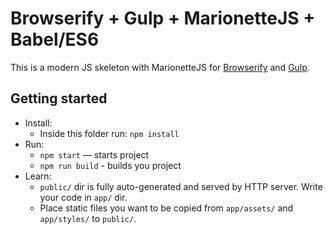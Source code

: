 # Browserify + Gulp + MarionetteJS + Babel/ES6

This is a modern JS skeleton with MarionetteJS for [Browserify](http://browserify.org/) and [Gulp](http://gulpjs.com/).

## Getting started

* Install:
    * Inside this folder run: `npm install`
* Run:
    * `npm start` — starts project
    * `npm run build` - builds you project
* Learn:
    * `public/` dir is fully auto-generated and served by HTTP server.  Write your code in `app/` dir.
    * Place static files you want to be copied from `app/assets/` and `app/styles/` to `public/`.
